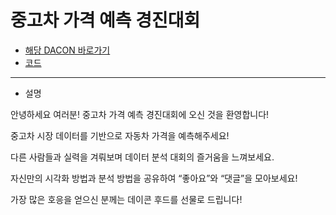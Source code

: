 # 중고차 가격 예측 경진대회

- [해당 DACON 바로가기](https://dacon.io/competitions/official/235901/overview/description)
- [코드](https://github.com/wjsrlahrlco1998/DACON-code/blob/master/[DACON]Used_car_price_prediction/pycaret(1).ipynb)

---

- 설명

안녕하세요 여러분! 중고차 가격 예측 경진대회에 오신 것을 환영합니다!

중고차 시장 데이터를 기반으로 자동차 가격을 예측해주세요!

다른 사람들과 실력을 겨뤄보며 데이터 분석 대회의 즐거움을 느껴보세요.

자신만의 시각화 방법과 분석 방법을 공유하여 “좋아요”와 “댓글”을 모아보세요!

가장 많은 호응을 얻으신 분께는 데이콘 후드를 선물로 드립니다!